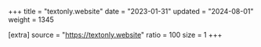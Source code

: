 +++
title = "textonly.website"
date = "2023-01-31"
updated = "2024-08-01"
weight = 1345

[extra]
source = "https://textonly.website"
ratio = 100
size = 1
+++
